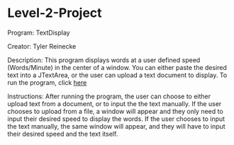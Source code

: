 # Level-2-Project

Program: TextDisplay

Creator: Tyler Reinecke

Description: This program displays words at a user defined speed (Words/Minute) in the center of a window. You can 
             either paste the desired text into a JTextArea, or the user can upload a text document to display. 
             To run the program, click 
<a href="https://github.com/rylr/Level-2-Project/blob/master/TextDisplay/TextDisplay.jar?raw=true">here</a>

Instructions: After running the program, the user can choose to either upload text from a document, or to input the
              the text manually. If the user chooses to upload from a file, a window will appear and they only need
              to input their desired speed to display the words. If the user chooses to input the text manually,
              the same window will appear, and they will have to input their desired speed and the text itself.
